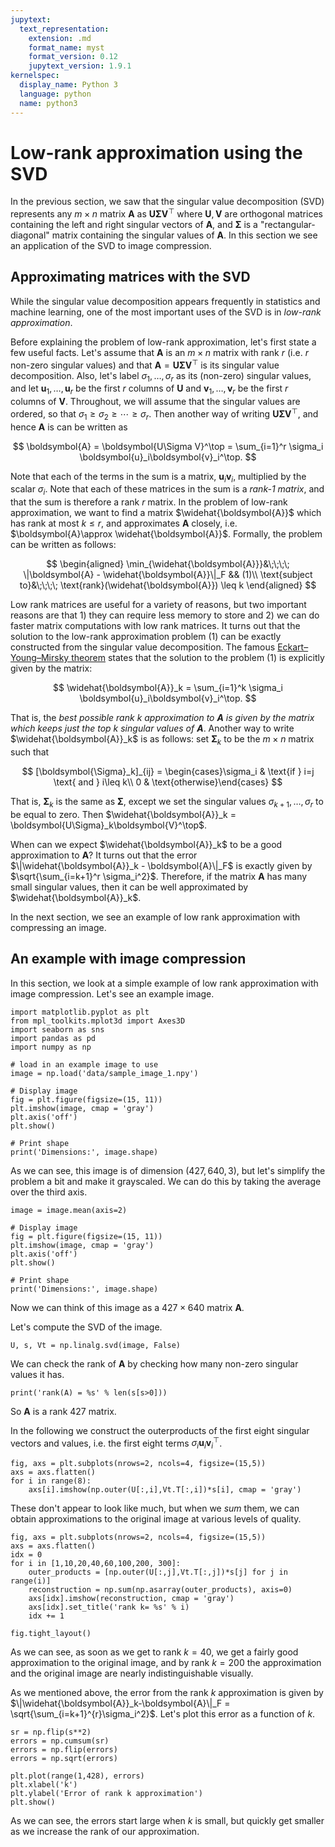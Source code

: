 ```yaml
---
jupytext:
  text_representation:
    extension: .md
    format_name: myst
    format_version: 0.12
    jupytext_version: 1.9.1
kernelspec:
  display_name: Python 3
  language: python
  name: python3
---
```



# Low-rank approximation using the SVD

In the previous section, we saw that the singular value decomposition (SVD) represents any $m\times n$ matrix $\boldsymbol{A}$ as $\boldsymbol{U\Sigma V}^\top$ where $\boldsymbol{U}, \boldsymbol{V}$ are orthogonal matrices containing the left and right singular vectors of $\boldsymbol{A}$, and $\boldsymbol{\Sigma}$ is a "rectangular-diagonal" matrix containing the singular values of $\boldsymbol{A}$. In this section we see an application of the SVD to image compression.

## Approximating matrices with the SVD

While the singular value decomposition appears frequently in statistics and machine learning, one of the most important uses of the SVD is in _low-rank approximation_.

Before explaining the problem of low-rank approximation, let's first state a few useful facts. Let's assume that $\boldsymbol{A}$ is an $m\times n$ matrix with rank $r$ (i.e. $r$ non-zero singular values) and that $\boldsymbol{A} = \boldsymbol{U\Sigma V}^\top$ is its singular value decomposition. Also, let's label $\sigma_1,\dots, \sigma_r$ as its (non-zero) singular values, and let $\boldsymbol{u}_1,\dots,\boldsymbol{u}_r$ be the first $r$ columns of $\boldsymbol{U}$ and $\boldsymbol{v}_1,\dots, \boldsymbol{v}_r$ be the first $r$ columns of $\boldsymbol{V}$. Throughout, we will assume that the singular values are ordered, so that $\sigma_1 \geq \sigma_2 \geq \cdots \geq \sigma_r$. Then another way of writing $\boldsymbol{U\Sigma V}^\top$, and hence $\boldsymbol{A}$ is can be written as


$$
\boldsymbol{A} = \boldsymbol{U\Sigma V}^\top = \sum_{i=1}^r \sigma_i \boldsymbol{u}_i\boldsymbol{v}_i^\top.
$$

Note that each of the terms in the sum is a matrix, $\boldsymbol{u}_i\boldsymbol{v}_i$, multiplied by the scalar $\sigma_i$. Note that each of these matrices in the sum is a _rank-1 matrix_, and that the sum is therefore a rank $r$ matrix. In the problem of low-rank approximation, we want to find a matrix $\widehat{\boldsymbol{A}}$ which has rank at most $k \leq r$, and approximates $\boldsymbol{A}$ closely, i.e. $\boldsymbol{A}\approx \widehat{\boldsymbol{A}}$. Formally, the problem can be written as follows:


$$
\begin{aligned}
\min_{\widehat{\boldsymbol{A}}}&\;\;\;\; \|\boldsymbol{A} - \widehat{\boldsymbol{A}}\|_F && (1)\\
\text{subject to}&\;\;\;\; \text{rank}(\widehat{\boldsymbol{A}}) \leq k
\end{aligned}
$$


Low rank matrices are useful for a variety of reasons, but two important reasons are that 1) they can require less memory to store and 2) we can do faster matrix computations with low rank matrices. It turns out that the solution to the low-rank approximation problem (1) can be exactly constructed from the singular value decomposition. The famous [Eckart–Young–Mirsky theorem](https://en.wikipedia.org/wiki/Low-rank_approximation) states that the solution to the problem (1) is explicitly given by the matrix:


$$
\widehat{\boldsymbol{A}}_k = \sum_{i=1}^k \sigma_i \boldsymbol{u}_i\boldsymbol{v}_i^\top.
$$


That is, the _best possible rank $k$ approximation to $\boldsymbol{A}$ is given by the matrix which keeps just the top $k$ singular values of $\boldsymbol{A}$_. Another way to write $\widehat{\boldsymbol{A}}_k$ is as follows: set $\boldsymbol{\Sigma}_k$ to be the $m\times n$ matrix such that


$$
[\boldsymbol{\Sigma}_k]_{ij} = \begin{cases}\sigma_i & \text{if } i=j \text{ and } i\leq k\\ 0 & \text{otherwise}\end{cases}
$$


That is, $\boldsymbol{\Sigma}_k$ is the same as $\boldsymbol{\Sigma}$, except we set the singular values $\sigma_{k+1},\dots,\sigma_r$ to be equal to zero. Then $\widehat{\boldsymbol{A}}_k = \boldsymbol{U\Sigma}_k\boldsymbol{V}^\top$.

When can we expect $\widehat{\boldsymbol{A}}_k$ to be a good approximation to $\boldsymbol{A}$? It turns out that the error $\|\widehat{\boldsymbol{A}}_k - \boldsymbol{A}\|_F$ is exactly given by $\sqrt{\sum_{i=k+1}^r \sigma_i^2}$. Therefore, if the matrix $\boldsymbol{A}$ has many small singular values, then it can be well approximated by $\widehat{\boldsymbol{A}}_k$.

In the next section, we see an example of low rank approximation with compressing an image.

## An example with image compression

In this section, we look at a simple example of low rank approximation with image compression. Let's see an example image.

```{code-cell}
import matplotlib.pyplot as plt
from mpl_toolkits.mplot3d import Axes3D
import seaborn as sns
import pandas as pd
import numpy as np

# load in an example image to use
image = np.load('data/sample_image_1.npy')

# Display image
fig = plt.figure(figsize=(15, 11))
plt.imshow(image, cmap = 'gray')
plt.axis('off')
plt.show()

# Print shape
print('Dimensions:', image.shape)
```

As we can see, this image is of dimension $(427, 640, 3)$, but let's simplify the problem a bit and make it grayscaled. We can do this by taking the average over the third axis.

```{code-cell}
image = image.mean(axis=2)

# Display image
fig = plt.figure(figsize=(15, 11))
plt.imshow(image, cmap = 'gray')
plt.axis('off')
plt.show()

# Print shape
print('Dimensions:', image.shape)
```

Now we can think of this image as a $427 \times 640$ matrix $\boldsymbol{A}$.

Let's compute the SVD of the image.

```{code-cell}
U, s, Vt = np.linalg.svd(image, False)
```

We can check the rank of $\boldsymbol{A}$ by checking how many non-zero singular values it has.

```{code-cell}
print('rank(A) = %s' % len(s[s>0]))
```

So $\boldsymbol{A}$ is a rank $427$ matrix.

In the following we construct the outerproducts of the first eight singular vectors and values, i.e. the first eight terms $\sigma_i \boldsymbol{u}_i\boldsymbol{v}_i^\top$.

```{code-cell}
fig, axs = plt.subplots(nrows=2, ncols=4, figsize=(15,5))
axs = axs.flatten()
for i in range(8):
    axs[i].imshow(np.outer(U[:,i],Vt.T[:,i])*s[i], cmap = 'gray')
```

These don't appear to look like much, but when we _sum_ them, we can obtain approximations to the original image at various levels of quality.

```{code-cell}
fig, axs = plt.subplots(nrows=2, ncols=4, figsize=(15,5))
axs = axs.flatten()
idx = 0
for i in [1,10,20,40,60,100,200, 300]:
    outer_products = [np.outer(U[:,j],Vt.T[:,j])*s[j] for j in range(i)]
    reconstruction = np.sum(np.asarray(outer_products), axis=0)
    axs[idx].imshow(reconstruction, cmap = 'gray')
    axs[idx].set_title('rank k= %s' % i)
    idx += 1

fig.tight_layout()
```

As we can see, as soon as we get to rank $k=40$, we get a fairly good approximation to the original image, and by rank $k=200$ the approximation and the original image are nearly indistinguishable visually.

As we mentioned above, the error from the rank $k$ approximation is given by $\|\widehat{\boldsymbol{A}}_k-\boldsymbol{A}\|_F = \sqrt{\sum_{i=k+1}^{r}\sigma_i^2}$.  Let's plot this error as a function of $k$.

```{code-cell}
sr = np.flip(s**2)
errors = np.cumsum(sr)
errors = np.flip(errors)
errors = np.sqrt(errors)

plt.plot(range(1,428), errors)
plt.xlabel('k')
plt.ylabel('Error of rank k approximation')
plt.show()
```

As we can see, the errors start large when $k$ is small, but quickly get smaller as we increase the rank of our approximation.
